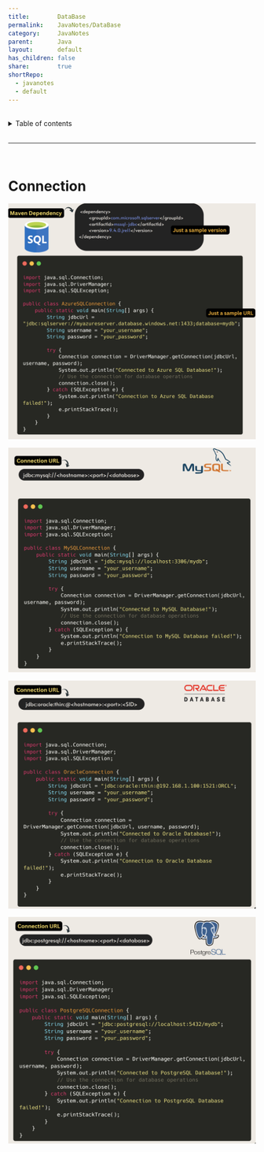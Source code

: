 ```yaml
---  
title:        DataBase  
permalink:    JavaNotes/DataBase  
category:     JavaNotes  
parent:       Java  
layout:       default  
has_children: false  
share:        true  
shortRepo:  
  - javanotes  
  - default            
---  
```

  
  
<br/>            
  
<details markdown="block">                  
<summary>                  
Table of contents                  
</summary>                  
{: .text-delta }                  
1. TOC                  
{:toc}                  
</details>                  
  
<br/>                  
  
***                  
  
<br/>  
  
# Connection  
  
![azureSQLConnection.png](assets%2Fimages%2FazureSQLConnection.png)  
  
![mySQLConnection.png](assets%2Fimages%2FmySQLConnection.png)  
  
![oracleConnection.png](assets%2Fimages%2ForacleConnection.png)  
  
![postgreSQLConnection.png](assets%2Fimages%2FpostgreSQLConnection.png)